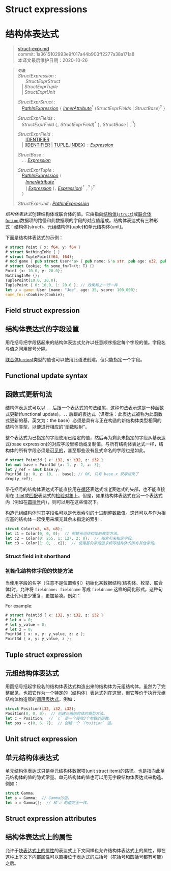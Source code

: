 # Struct expressions
# 结构体表达式

>[struct-expr.md](https://github.com/rust-lang/reference/blob/master/src/expressions/struct-expr.md)\
>commit: 1a3615102993e9f017a44b903ff2277a38a171a8 \
>本译文最后维护日期：2020-10-26


> **<sup>句法</sup>**\
> _StructExpression_ :\
> &nbsp;&nbsp; &nbsp;&nbsp; _StructExprStruct_\
> &nbsp;&nbsp; | _StructExprTuple_\
> &nbsp;&nbsp; | _StructExprUnit_
>
> _StructExprStruct_ :\
> &nbsp;&nbsp; [_PathInExpression_] `{` [_InnerAttribute_]<sup>\*</sup> (_StructExprFields_ | _StructBase_)<sup>?</sup> `}`
>
> _StructExprFields_ :\
> &nbsp;&nbsp; _StructExprField_ (`,` _StructExprField_)<sup>\*</sup> (`,` _StructBase_ | `,`<sup>?</sup>)
>
> _StructExprField_ :\
> &nbsp;&nbsp; &nbsp;&nbsp; [IDENTIFIER]\
> &nbsp;&nbsp; | ([IDENTIFIER] | [TUPLE_INDEX]) `:` [_Expression_]
>
> _StructBase_ :\
> &nbsp;&nbsp; `..` [_Expression_]
>
> _StructExprTuple_ :\
> &nbsp;&nbsp; [_PathInExpression_] `(`\
> &nbsp;&nbsp; &nbsp;&nbsp; [_InnerAttribute_]<sup>\*</sup>\
> &nbsp;&nbsp; &nbsp;&nbsp; ( [_Expression_] (`,` [_Expression_])<sup>\*</sup> `,`<sup>?</sup> )<sup>?</sup>\
> &nbsp;&nbsp; `)`
>
> _StructExprUnit_ : [_PathInExpression_]

*结构体表达式*创建结构体或联合体的值。它由指向[结构体(`struct`)][struct]或[联合体(`union`)][union]数据项的路径和此数据项的字段的对应值组成。结构体表达式有三种形式：结构体(struct)、元组结构体(tuple)和单元结构体(unit)。

下面是结构体表达式的示例：

```rust
# struct Point { x: f64, y: f64 }
# struct NothingInMe { }
# struct TuplePoint(f64, f64);
# mod game { pub struct User<'a> { pub name: &'a str, pub age: u32, pub score: usize } }
# struct Cookie; fn some_fn<T>(t: T) {}
Point {x: 10.0, y: 20.0};
NothingInMe {};
TuplePoint(10.0, 20.0);
TuplePoint { 0: 10.0, 1: 20.0 }; // 效果和上一行一样
let u = game::User {name: "Joe", age: 35, score: 100_000};
some_fn::<Cookie>(Cookie);
```

## Field struct expression
## 结构体表达式的字段设置

用花括号把字段括起来的结构体表达式允许以任意顺序指定每个字段的值。字段名与值之间用冒号分隔。

[联合体(`union`)][union]类型的值也可以使用此语法创建，但只能指定一个字段。

## Functional update syntax
## 函数式更新句法

结构体表达式可以以 `..` 后跟一个表达式的句法结尾，这种句法表示这是一种函数式更新(functional update)。`..` 后跟的表达式（译者注：此表达式被称为此函数式更新的基，英文为：the base）必须是具有与正在构造的新结构体类型相同的结构体类型，以便进行相应的“函数映射”。

整个表达式为已指定的字段使用已给定的值，然后再为剩余未指定的字段从基表达式(base expression)的对应字段里移动或复制值。与所有结构体表达式一样，结构体的所有字段必须是[可见的][visible]，甚至那些没有显式命名的字段也是如此。

```rust
# struct Point3d { x: i32, y: i32, z: i32 }
let mut base = Point3d {x: 1, y: 2, z: 3};
let y_ref = &mut base.y;
Point3d {y: 0, z: 10, .. base}; // OK, 只有 base.x 获取进来了
drop(y_ref);
```

带花括号的结构体表达式不能直接用在[循环][loop]表达式或 [if]表达式的头部，也不能直接用在 [if let]或[匹配][match]表达式的[检验对象][scrutinee]上。但是，如果结构体表达式在另一个表达式内（例如在[圆括号][parentheses]内），则可以用在这些情况下。

构造元组结构体时其字段名可以是代表索引的十进制整数数值。这还可以与作为相应基的结构体一起使用来填充其余未指定的索引：

```rust
struct Color(u8, u8, u8);
let c1 = Color(0, 0, 0);  // 创建元组结构体的典型方法。
let c2 = Color{0: 255, 1: 127, 2: 0};  // 按索引来指定字段。
let c3 = Color{1: 0, ..c2};  // 使用基的字段值来填写结构体的所有其他字段。
```

### Struct field init shorthand
### 初始化结构体字段的快捷方法

当使用字段的名字（注意不是位置索引）初始化某数据结构(结构体、枚举、联合体)时，允许将 `fieldname: fieldname` 写成 `fieldname` 这样的简化形式。这种句法让代码更少重复，更加紧凑。例如：

For example:
```rust
# struct Point3d { x: i32, y: i32, z: i32 }
# let x = 0;
# let y_value = 0;
# let z = 0;
Point3d { x: x, y: y_value, z: z };
Point3d { x, y: y_value, z };
```

## Tuple struct expression
## 元组结构体表达式

用圆括号括起字段名的结构体表达式构造出来的结构体为元组结构体。虽然为了完整起见，也把它作为一个特定的（结构体）表达式列在这里，但它等价于执行元组结构体构造器的[调用表达式][call expression]。例如：

```rust
struct Position(i32, i32, i32);
Position(0, 0, 0);  // 创建元组结构体的典型方法。
let c = Position;  // `c` 是一个接收3个参数的函数。
let pos = c(8, 6, 7);  // 创建一个 `Position` 值。
```

## Unit struct expression
## 单元结构体表达式

单元结构体表达式只是单元结构体数据项(unit struct item)的路径。也是指向此单元结构体的值的隐式常量。单元结构体的值也可以用无字段结构体表达式来构造。例如：

```rust
struct Gamma;
let a = Gamma;  // Gamma的值。
let b = Gamma{};  // 和`a`的值完全一样。
```

## Struct expression attributes
## 结构体表达式上的属性

允许于[块表达式上的属性][attributes on block expressions]的表达式上下文同样也允许结构体表达式上的属性，即在这种上下文下[内部属性][Inner attributes]可以直接位于表达式的左括号（花括号和圆括号都有可能）之后。

[IDENTIFIER]: ../identifiers.md
[Inner attributes]: ../attributes.md
[TUPLE_INDEX]: ../tokens.md#tuple-index
[_Expression_]: ../expressions.md
[_InnerAttribute_]: ../attributes.md
[_PathInExpression_]: ../paths.md#paths-in-expressions
[attributes on block expressions]: block-expr.md#attributes-on-block-expressions
[call expression]: call-expr.md
[if let]: if-expr.md#if-let-expressions
[if]: if-expr.md#if-expressions
[loop]: loop-expr.md
[match]: match-expr.md
[parentheses]: grouped-expr.md
[struct]: ../items/structs.md
[union]: ../items/unions.md
[visible]: ../visibility-and-privacy.md
[scrutinee]: ../glossary.md#scrutinee

<!-- 2020-10-25 -->
<!-- checked -->
